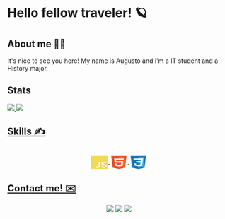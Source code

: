 # Hello fellow traveler! 🪐

  ## About me 🧑‍🚀
  It's nice to see you here! My name is Augusto and i'm a IT student and a History major. 

  ## Stats
<div align="left">
  <a href="https://github.com/gutocx">
  <img height="180em" src="https://github-readme-stats.vercel.app/api?username=gutocx&show_icons=true&theme=dracula&include_all_commits=true&count_private=true"/>
  <img height="180em" src="https://github-readme-stats.vercel.app/api/top-langs/?username=gutocx&layout=compact&langs_count=7&theme=dracula"/>
</div>

  ## Skills ✍️
<div align="center" style="display: inline_block"><br>
  <img align="center" alt="oni-Js" height="30" width="40" src="https://raw.githubusercontent.com/devicons/devicon/master/icons/javascript/javascript-plain.svg">
  <img align="center" alt="oni-HTML" height="30" width="40" src="https://raw.githubusercontent.com/devicons/devicon/master/icons/html5/html5-original.svg">
  <img align="center" alt="oni-CSS" height="30" width="40" src="https://raw.githubusercontent.com/devicons/devicon/master/icons/css3/css3-original.svg">
</div>
  
  ## Contact me! ✉️
<div align="center"> 
 	<a href="https://www.twitch.tv/doktah" target="_blank"><img src="https://img.shields.io/badge/Twitch-9146FF?style=for-the-badge&logo=twitch&logoColor=white" target="_blank"></a> 
  <a href = "mailto:acx465@gmail.com"><img src="https://img.shields.io/badge/-Gmail-%23333?style=for-the-badge&logo=gmail&logoColor=white" target="_blank"></a>
  <a href="https://www.linkedin.com/in/acx465/" target="_blank"><img src="https://img.shields.io/badge/-LinkedIn-%230077B5?style=for-the-badge&logo=linkedin&logoColor=white" target="_blank"></a> 
</div>
